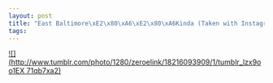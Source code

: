 ```yaml
--- 
layout: post
title: "East Baltimore\xE2\x80\xA6\xE2\x80\xA6Kinda (Taken with Instagram at Mt. Vernon)"
tags: 
---
```

[![](http://www.tumblr.com/photo/1280/zeroelink/18216093909/1/tumblr_lzx9oo1EX
71qb7xa2)](http://instagr.am/p/HaG0CIucPi/)

